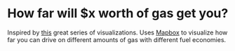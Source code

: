 # How far will $x worth of gas get you?

Inspired by [this](http://howmuch.net/articles/the-$50-american-road-Trip) great series of visualizations. Uses [Mapbox](https://github.com/mapbox/mapbox-gl-js) to visualize how far you can drive on different amounts of gas with different fuel economies.
